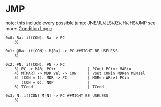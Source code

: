 # JMP

note: this include every possible jump: JNE/JL/JLS/JZ/JH/JHS/JMP
see more: [Condition Logic](../Condition-Logic.md)

```text
0x0: Ra: if(CON): Ra -> PC
    3) 

0x1: @Ra: if(CON): M[Ra] -> PC ##MIGHT BE USELESS
    3) 

0x2: #N: if(CON): #N -> PC
    3) PC -> MAR; PC++              | PCout PCinc MARin
    4) M[MAR] -> MDR Val -> CON     | Vout CONin MDRen MEMsel
    5) (CON = 1): MDR -> PC         | MDRen WRsel PCin
       (CON = 0): NOP               |
    6) TCend                        | TCend

0x3: N: if(CON) M[N] -> PC ##MIGHT BE USELESS
    3)
```
